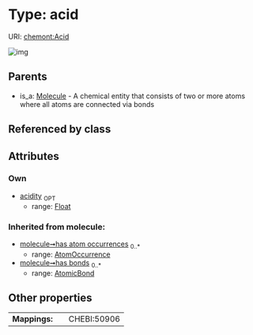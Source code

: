 
# Type: acid




URI: [chemont:Acid](http://w3id.org/chemontAcid)


![img](http://yuml.me/diagram/nofunky;dir:TB/class/[Molecule],[AtomicBond],[AtomOccurrence],[Molecule]^-[Acid&#124;acidity:float%20%3F])

## Parents

 *  is_a: [Molecule](Molecule.md) - A chemical entity that consists of two or more atoms where all atoms are connected via bonds

## Referenced by class


## Attributes


### Own

 * [acidity](acidity.md)  <sub>OPT</sub>
    * range: [Float](types/Float.md)

### Inherited from molecule:

 * [molecule➞has atom occurrences](molecule_has_atom_occurrences.md)  <sub>0..*</sub>
    * range: [AtomOccurrence](AtomOccurrence.md)
 * [molecule➞has bonds](molecule_has_bonds.md)  <sub>0..*</sub>
    * range: [AtomicBond](AtomicBond.md)

## Other properties

|  |  |  |
| --- | --- | --- |
| **Mappings:** | | CHEBI:50906 |

